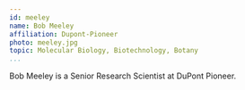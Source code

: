 ```yaml
---
id: meeley
name: Bob Meeley
affiliation: Dupont-Pioneer
photo: meeley.jpg
topic: Molecular Biology, Biotechnology, Botany
...
```


Bob Meeley is a Senior Research Scientist at DuPont Pioneer.

<!-- TODO ask him for more info -->
